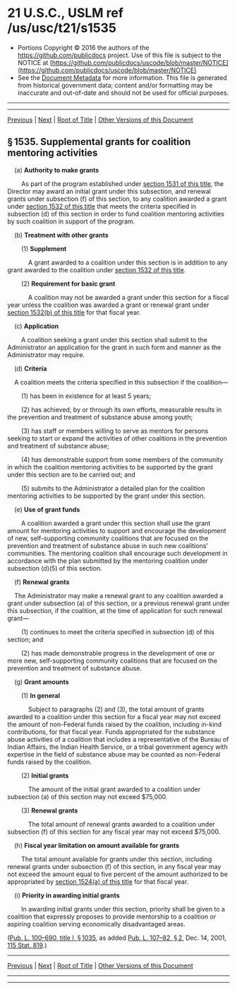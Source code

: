 ---
---

# 21 U.S.C., USLM ref /us/usc/t21/s1535

* Portions Copyright © 2016 the authors of the https://github.com/publicdocs project.
  Use of this file is subject to the NOTICE at [https://github.com/publicdocs/uscode/blob/master/NOTICE](https://github.com/publicdocs/uscode/blob/master/NOTICE)
* See the [Document Metadata](././../../../../../..//README.md) for more information.
  This file is generated from historical government data; content and/or formatting may be inaccurate and out-of-date and should not be used for official purposes.

----------
----------

[Previous](./../../../../../..//us/usc/t21/ch20/schII/ptA/m__us_usc_t21_s1534.md) | [Next](./../../../../../..//us/usc/t21/ch20/schII/ptB/m__us_usc_t21_ch20_schII_ptB.md) | [Root of Title](./../../../../../../) | [Other Versions of this Document](https://publicdocs.github.io/go/links?ns=uslm&ref=%2Fus%2Fusc%2Ft21%2Fs1535)

## § 1535. Supplemental grants for coalition mentoring activities

    (a) __Authority to make grants__ 

        As part of the program established under [section 1531 of this title][/us/usc/t21/s1531], the Director may award an initial grant under this subsection, and renewal grants under subsection (f) of this section, to any coalition awarded a grant under [section 1532 of this title][/us/usc/t21/s1532] that meets the criteria specified in subsection (d) of this section in order to fund coalition mentoring activities by such coalition in support of the program.

    (b) __Treatment with other grants__ 

        (1) __Supplement__ 

            A grant awarded to a coalition under this section is in addition to any grant awarded to the coalition under [section 1532 of this title][/us/usc/t21/s1532].

        (2) __Requirement for basic grant__ 

            A coalition may not be awarded a grant under this section for a fiscal year unless the coalition was awarded a grant or renewal grant under [section 1532(b) of this title][/us/usc/t21/s1532/b] for that fiscal year.

    (c) __Application__ 

        A coalition seeking a grant under this section shall submit to the Administrator an application for the grant in such form and manner as the Administrator may require.

    (d) __Criteria__ 

    A coalition meets the criteria specified in this subsection if the coalition—

        (1) has been in existence for at least 5 years;

        (2) has achieved, by or through its own efforts, measurable results in the prevention and treatment of substance abuse among youth;

        (3) has staff or members willing to serve as mentors for persons seeking to start or expand the activities of other coalitions in the prevention and treatment of substance abuse;

        (4) has demonstrable support from some members of the community in which the coalition mentoring activities to be supported by the grant under this section are to be carried out; and

        (5) submits to the Administrator a detailed plan for the coalition mentoring activities to be supported by the grant under this section.

    (e) __Use of grant funds__ 

        A coalition awarded a grant under this section shall use the grant amount for mentoring activities to support and encourage the development of new, self-supporting community coalitions that are focused on the prevention and treatment of substance abuse in such new coalitions’ communities. The mentoring coalition shall encourage such development in accordance with the plan submitted by the mentoring coalition under subsection (d)(5) of this section.

    (f) __Renewal grants__ 

    The Administrator may make a renewal grant to any coalition awarded a grant under subsection (a) of this section, or a previous renewal grant under this subsection, if the coalition, at the time of application for such renewal grant—

        (1) continues to meet the criteria specified in subsection (d) of this section; and

        (2) has made demonstrable progress in the development of one or more new, self-supporting community coalitions that are focused on the prevention and treatment of substance abuse.

    (g) __Grant amounts__ 

        (1) __In general__ 

            Subject to paragraphs (2) and (3), the total amount of grants awarded to a coalition under this section for a fiscal year may not exceed the amount of non-Federal funds raised by the coalition, including in-kind contributions, for that fiscal year. Funds appropriated for the substance abuse activities of a coalition that includes a representative of the Bureau of Indian Affairs, the Indian Health Service, or a tribal government agency with expertise in the field of substance abuse may be counted as non-Federal funds raised by the coalition.

        (2) __Initial grants__ 

            The amount of the initial grant awarded to a coalition under subsection (a) of this section may not exceed $75,000.

        (3) __Renewal grants__ 

            The total amount of renewal grants awarded to a coalition under subsection (f) of this section for any fiscal year may not exceed $75,000.

    (h) __Fiscal year limitation on amount available for grants__ 

        The total amount available for grants under this section, including renewal grants under subsection (f) of this section, in any fiscal year may not exceed the amount equal to five percent of the amount authorized to be appropriated by [section 1524(a) of this title][/us/usc/t21/s1524/a] for that fiscal year.

    (i) __Priority in awarding initial grants__ 

        In awarding initial grants under this section, priority shall be given to a coalition that expressly proposes to provide mentorship to a coalition or aspiring coalition serving economically disadvantaged areas.

([Pub. L. 100–690, title I, § 1035][/us/pl/100/690/s1035], as added [Pub. L. 107–82, § 2][/us/pl/107/82/s2], Dec. 14, 2001, [115 Stat. 819][/us/stat/115/819].)

----------

[Previous](./../../../../../..//us/usc/t21/ch20/schII/ptA/m__us_usc_t21_s1534.md) | [Next](./../../../../../..//us/usc/t21/ch20/schII/ptB/m__us_usc_t21_ch20_schII_ptB.md) | [Root of Title](./../../../../../../) | [Other Versions of this Document](https://publicdocs.github.io/go/links?ns=uslm&ref=%2Fus%2Fusc%2Ft21%2Fs1535)

----------
----------

[/us/usc/t21/s1531]: https://publicdocs.github.io/go/links?ns=uslm&ref=%2Fus%2Fusc%2Ft21%2Fs1531
[/us/usc/t21/s1532]: https://publicdocs.github.io/go/links?ns=uslm&ref=%2Fus%2Fusc%2Ft21%2Fs1532
[/us/usc/t21/s1532]: https://publicdocs.github.io/go/links?ns=uslm&ref=%2Fus%2Fusc%2Ft21%2Fs1532
[/us/usc/t21/s1532/b]: https://publicdocs.github.io/go/links?ns=uslm&ref=%2Fus%2Fusc%2Ft21%2Fs1532%2Fb
[/us/usc/t21/s1524/a]: https://publicdocs.github.io/go/links?ns=uslm&ref=%2Fus%2Fusc%2Ft21%2Fs1524%2Fa
[/us/pl/100/690/s1035]: https://publicdocs.github.io/go/links?ns=uslm&ref=%2Fus%2Fpl%2F100%2F690%2Fs1035
[/us/pl/107/82/s2]: https://publicdocs.github.io/go/links?ns=uslm&ref=%2Fus%2Fpl%2F107%2F82%2Fs2
[/us/stat/115/819]: https://publicdocs.github.io/go/links?ns=uslm&ref=%2Fus%2Fstat%2F115%2F819


